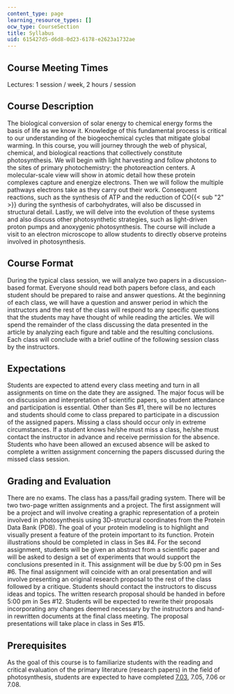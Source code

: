 ```yaml
---
content_type: page
learning_resource_types: []
ocw_type: CourseSection
title: Syllabus
uid: 615427d5-d6d8-0d23-6178-e2623a1732ae
---
```


Course Meeting Times
--------------------

Lectures: 1 session / week, 2 hours / session

Course Description
------------------

The biological conversion of solar energy to chemical energy forms the basis of life as we know it. Knowledge of this fundamental process is critical to our understanding of the biogeochemical cycles that mitigate global warming. In this course, you will journey through the web of physical, chemical, and biological reactions that collectively constitute photosynthesis. We will begin with light harvesting and follow photons to the sites of primary photochemistry: the photoreaction centers. A molecular-scale view will show in atomic detail how these protein complexes capture and energize electrons. Then we will follow the multiple pathways electrons take as they carry out their work. Consequent reactions, such as the synthesis of ATP and the reduction of CO{{< sub "2" >}} during the synthesis of carbohydrates, will also be discussed in structural detail. Lastly, we will delve into the evolution of these systems and also discuss other photosynthetic strategies, such as light-driven proton pumps and anoxygenic photosynthesis. The course will include a visit to an electron microscope to allow students to directly observe proteins involved in photosynthesis.

Course Format
-------------

During the typical class session, we will analyze two papers in a discussion-based format. Everyone should read both papers before class, and each student should be prepared to raise and answer questions. At the beginning of each class, we will have a question and answer period in which the instructors and the rest of the class will respond to any specific questions that the students may have thought of while reading the articles. We will spend the remainder of the class discussing the data presented in the article by analyzing each figure and table and the resulting conclusions. Each class will conclude with a brief outline of the following session class by the instructors.

Expectations
------------

Students are expected to attend every class meeting and turn in all assignments on time on the date they are assigned. The major focus will be on discussion and interpretation of scientific papers, so student attendance and participation is essential. Other than Ses #1, there will be no lectures and students should come to class prepared to participate in a discussion of the assigned papers. Missing a class should occur only in extreme circumstances. If a student knows he/she must miss a class, he/she must contact the instructor in advance and receive permission for the absence. Students who have been allowed an excused absence will be asked to complete a written assignment concerning the papers discussed during the missed class session.

Grading and Evaluation
----------------------

There are no exams. The class has a pass/fail grading system. There will be two two-page written assignments and a project. The first assignment will be a project and will involve creating a graphic representation of a protein involved in photosynthesis using 3D-structural coordinates from the Protein Data Bank (PDB). The goal of your protein modeling is to highlight and visually present a feature of the protein important to its function. Protein illustrations should be completed in class in Ses #4. For the second assignment, students will be given an abstract from a scientific paper and will be asked to design a set of experiments that would support the conclusions presented in it. This assignment will be due by 5:00 pm in Ses #6. The final assignment will coincide with an oral presentation and will involve presenting an original research proposal to the rest of the class followed by a critique. Students should contact the instructors to discuss ideas and topics. The written research proposal should be handed in before 5:00 pm in Ses #12. Students will be expected to rewrite their proposals incorporating any changes deemed necessary by the instructors and hand-in rewritten documents at the final class meeting. The proposal presentations will take place in class in Ses #15.

Prerequisites
-------------

As the goal of this course is to familiarize students with the reading and critical evaluation of the primary literature (research papers) in the field of photosynthesis, students are expected to have completed [7.03](/courses/7-03-genetics-fall-2004), 7.05, 7.06 or 7.08.